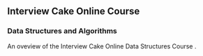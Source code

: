 ## Interview Cake Online Course

### Data Structures and Algorithms


An oveview of the Interview Cake Online Data Structures Course .

